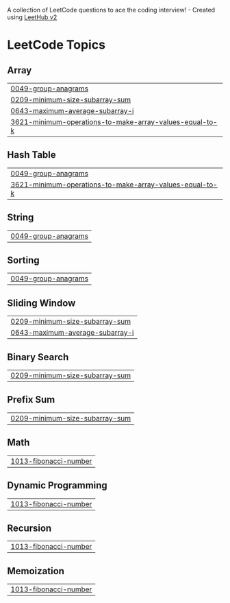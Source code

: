 A collection of LeetCode questions to ace the coding interview! - Created using [LeetHub v2](https://github.com/arunbhardwaj/LeetHub-2.0)
<!---LeetCode Topics Start-->
# LeetCode Topics
## Array
|  |
| ------- |
| [0049-group-anagrams](https://github.com/Billasrujan/Leetcode_Problems/tree/master/0049-group-anagrams) |
| [0209-minimum-size-subarray-sum](https://github.com/Billasrujan/Leetcode_Problems/tree/master/0209-minimum-size-subarray-sum) |
| [0643-maximum-average-subarray-i](https://github.com/Billasrujan/Leetcode_Problems/tree/master/0643-maximum-average-subarray-i) |
| [3621-minimum-operations-to-make-array-values-equal-to-k](https://github.com/Billasrujan/Leetcode_Problems/tree/master/3621-minimum-operations-to-make-array-values-equal-to-k) |
## Hash Table
|  |
| ------- |
| [0049-group-anagrams](https://github.com/Billasrujan/Leetcode_Problems/tree/master/0049-group-anagrams) |
| [3621-minimum-operations-to-make-array-values-equal-to-k](https://github.com/Billasrujan/Leetcode_Problems/tree/master/3621-minimum-operations-to-make-array-values-equal-to-k) |
## String
|  |
| ------- |
| [0049-group-anagrams](https://github.com/Billasrujan/Leetcode_Problems/tree/master/0049-group-anagrams) |
## Sorting
|  |
| ------- |
| [0049-group-anagrams](https://github.com/Billasrujan/Leetcode_Problems/tree/master/0049-group-anagrams) |
## Sliding Window
|  |
| ------- |
| [0209-minimum-size-subarray-sum](https://github.com/Billasrujan/Leetcode_Problems/tree/master/0209-minimum-size-subarray-sum) |
| [0643-maximum-average-subarray-i](https://github.com/Billasrujan/Leetcode_Problems/tree/master/0643-maximum-average-subarray-i) |
## Binary Search
|  |
| ------- |
| [0209-minimum-size-subarray-sum](https://github.com/Billasrujan/Leetcode_Problems/tree/master/0209-minimum-size-subarray-sum) |
## Prefix Sum
|  |
| ------- |
| [0209-minimum-size-subarray-sum](https://github.com/Billasrujan/Leetcode_Problems/tree/master/0209-minimum-size-subarray-sum) |
## Math
|  |
| ------- |
| [1013-fibonacci-number](https://github.com/Billasrujan/Leetcode_Problems/tree/master/1013-fibonacci-number) |
## Dynamic Programming
|  |
| ------- |
| [1013-fibonacci-number](https://github.com/Billasrujan/Leetcode_Problems/tree/master/1013-fibonacci-number) |
## Recursion
|  |
| ------- |
| [1013-fibonacci-number](https://github.com/Billasrujan/Leetcode_Problems/tree/master/1013-fibonacci-number) |
## Memoization
|  |
| ------- |
| [1013-fibonacci-number](https://github.com/Billasrujan/Leetcode_Problems/tree/master/1013-fibonacci-number) |
<!---LeetCode Topics End-->